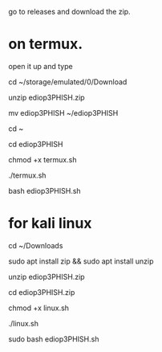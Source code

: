 go to releases and download the zip. 

# on termux. 
open it up and type

cd ~/storage/emulated/0/Download

unzip ediop3PHISH.zip

mv ediop3PHISH ~/ediop3PHISH

cd ~

cd ediop3PHISH

chmod +x termux.sh

./termux.sh

bash ediop3PHISH.sh


# for kali linux

cd ~/Downloads

sudo apt install zip && sudo apt install unzip

unzip ediop3PHISH.zip

cd ediop3PHISH.zip

chmod +x linux.sh

./linux.sh

sudo bash ediop3PHISH.sh




